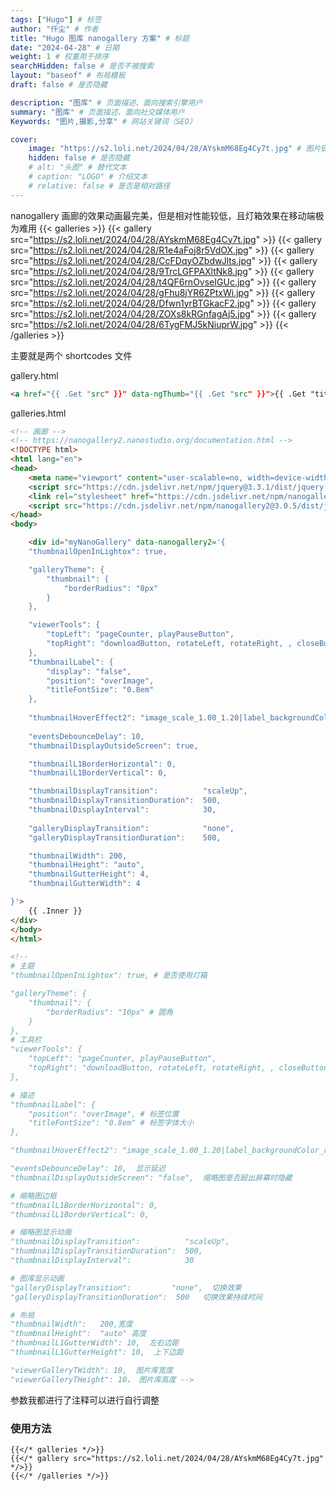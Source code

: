 ```yaml
---
tags: ["Hugo"] # 标签
author: "仟尘" # 作者
title: "Hugo 图库 nanogallery 方案" # 标题
date: "2024-04-28" # 日期
weight: 1 # 权重用于排序
searchHidden: false # 是否不被搜索
layout: "baseof" # 布局模板
draft: false # 是否隐藏

description: "图库" # 页面描述、面向搜索引擎用户
summary: "图库" # 页面描述、面向社交媒体用户
Keywords: "图片,摄影,分享" # 网站关键词（SEO）

cover:
    image: "https://s2.loli.net/2024/04/28/AYskmM68Eg4Cy7t.jpg" # 图片链接
    hidden: false # 是否隐藏
    # alt: "头图" # 替代文本
    # caption: "LOGO" # 介绍文本
    # relative: false # 是否是相对路径
---
```

nanogallery 画廊的效果动画最完美，但是相对性能较低，且灯箱效果在移动端极为难用
{{< galleries >}}
{{< gallery src="https://s2.loli.net/2024/04/28/AYskmM68Eg4Cy7t.jpg" >}}
{{< gallery src="https://s2.loli.net/2024/04/28/R1e4aFoj8r5VdOX.jpg" >}}
{{< gallery src="https://s2.loli.net/2024/04/28/CcFDqyOZbdwJlts.jpg" >}}
{{< gallery src="https://s2.loli.net/2024/04/28/9TrcLGFPAXltNk8.jpg" >}}
{{< gallery src="https://s2.loli.net/2024/04/28/t4QF6rnOvseIGUc.jpg" >}}
{{< gallery src="https://s2.loli.net/2024/04/28/gFhu8jYR6ZPtxWi.jpg" >}}
{{< gallery src="https://s2.loli.net/2024/04/28/Dfwn1yrBTGkacF2.jpg" >}}
{{< gallery src="https://s2.loli.net/2024/04/28/ZOXs8kRGnfagAj5.jpg" >}}
{{< gallery src="https://s2.loli.net/2024/04/28/6TygFMJ5kNiuprW.jpg" >}}
{{< /galleries >}}

主要就是两个 shortcodes 文件

gallery.html
```html
<a href="{{ .Get "src" }}" data-ngThumb="{{ .Get "src" }}">{{ .Get "title" }}</a>
```

galleries.html
```html
<!-- 画廊 -->
<!-- https://nanogallery2.nanostudio.org/documentation.html -->
<!DOCTYPE html>
<html lang="en">
<head>
    <meta name="viewport" content="user-scalable=no, width=device-width, initial-scale=1, maximum-scale=1">
    <script src="https://cdn.jsdelivr.net/npm/jquery@3.3.1/dist/jquery.min.js"></script>
    <link rel="stylesheet" href="https://cdn.jsdelivr.net/npm/nanogallery2@3.0.5/dist/css/nanogallery2.min.css">
    <script src="https://cdn.jsdelivr.net/npm/nanogallery2@3.0.5/dist/jquery.nanogallery2.min.js"></script>
</head>
<body>

    <div id="myNanoGallery" data-nanogallery2='{ 
    "thumbnailOpenInLightox": true,

    "galleryTheme": {
        "thumbnail": {
            "borderRadius": "8px"
        }
    },

    "viewerTools": {
        "topLeft": "pageCounter, playPauseButton",
        "topRight": "downloadButton, rotateLeft, rotateRight, , closeButton"
    },
    "thumbnailLabel": {
        "display": "false",
        "position": "overImage",
        "titleFontSize": "0.8em"
    },
    
    "thumbnailHoverEffect2": "image_scale_1.00_1.20|label_backgroundColor_rgba(0,0,0,0.4)_rgba(0,0,0,0)",
    
    "eventsDebounceDelay": 10,
    "thumbnailDisplayOutsideScreen": true,

    "thumbnailL1BorderHorizontal": 0,
    "thumbnailL1BorderVertical": 0,

    "thumbnailDisplayTransition":          "scaleUp",
    "thumbnailDisplayTransitionDuration":  500,  
    "thumbnailDisplayInterval":            30,
    
    "galleryDisplayTransition":            "none",
    "galleryDisplayTransitionDuration":    500,

    "thumbnailWidth": 200,
    "thumbnailHeight": "auto",
    "thumbnailGutterHeight": 4,
    "thumbnailGutterWidth": 4

}'>
    {{ .Inner }}
</div>
</body>
</html>

<!--
# 主题
"thumbnailOpenInLightox": true, # 是否使用灯箱

"galleryTheme": {
    "thumbnail": {
        "borderRadius": "10px" # 圆角
    }
},
# 工具栏
"viewerTools": {
    "topLeft": "pageCounter, playPauseButton",
    "topRight": "downloadButton, rotateLeft, rotateRight, , closeButton"
},

# 描述
"thumbnailLabel": {
    "position": "overImage", # 标签位置
    "titleFontSize": "0.8em" # 标签字体大小
},

"thumbnailHoverEffect2": "image_scale_1.00_1.20|label_backgroundColor_rgba(0,0,0,0.4)_rgba(0,0,0,0)",  缩略图鼠标悬停效果缩放/透明度

"eventsDebounceDelay": 10,  显示延迟
"thumbnailDisplayOutsideScreen": "false",  缩略图是否超出屏幕时隐藏

# 缩略图边框
"thumbnailL1BorderHorizontal": 0,
"thumbnailL1BorderVertical": 0,

# 缩略图显示动画
"thumbnailDisplayTransition":          "scaleUp",
"thumbnailDisplayTransitionDuration":  500,  
"thumbnailDisplayInterval":            30   

# 图库显示动画
"galleryDisplayTransition":         "none",  切换效果
"galleryDisplayTransitionDuration":  500   切换效果持续时间

# 布局
"thumbnailWidth":   200,宽度
"thumbnailHeight":  "auto" 高度
"thumbnailL1GutterWidth": 10,  左右边距
"thumbnailL1GutterHeight": 10,  上下边距

"viewerGalleryTWidth": 10,  图片库宽度
"viewerGalleryTHeight": 10， 图片库高度 -->
```
参数我都进行了注释可以进行自行调整

### 使用方法
```
{{</* galleries */>}}
{{</* gallery src="https://s2.loli.net/2024/04/28/AYskmM68Eg4Cy7t.jpg" */>}}
{{</* /galleries */>}}
```